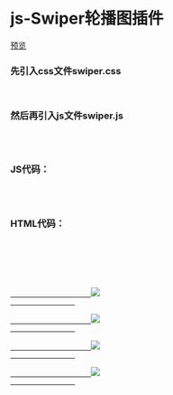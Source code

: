 # js-Swiper轮播图插件
[预览](https://lw1995.github.io/js-Swiper/)

### 先引入css文件swiper.css

<pre>
  <link rel="stylesheet" type="text/css" href="css/swiper.css" />
</pre>

### 然后再引入js文件swiper.js

<pre>
  <script src="js/swiper.js" type="text/javascript" charset="utf-8"></script>
</pre>

### JS代码：

<pre>
                 <script type="text/javascript">
			new Swiper({
				width: 1200, //宽度
				height: 500, //高度
				time: 3000, //自动切换时间
				showSwiperDots: true, //是否显示面板指示点
				showSwiperBtn: true //是否显示导航按钮
			});
                 </script>
</pre>

### HTML代码：

<pre>
    <code>
        	<div class="swiper-container" id="swiper-container">
			<div id="swiper-wrapper">
				<a href="http://pic1.win4000.com/wallpaper/2019-08-26/5d63a0b14ad1c.jpg" target="_blank">
					<img src="http://pic1.win4000.com/wallpaper/2019-08-26/5d63a0b14ad1c.jpg" />
				</a>
				<a href="http://pic1.win4000.com/wallpaper/2019-08-26/5d63a0b3137c8.jpg" target="_blank">
					<img src="http://pic1.win4000.com/wallpaper/2019-08-26/5d63a0b3137c8.jpg" />
				</a>
				<a href="http://pic1.win4000.com/wallpaper/2019-08-26/5d63a0b527c38.jpg" target="_blank">
					<img src="http://pic1.win4000.com/wallpaper/2019-08-26/5d63a0b527c38.jpg" />
				</a>
				<a href="http://pic1.win4000.com/wallpaper/2019-08-26/5d63a0b7350c7.jpg" target="_blank">
					<img src="http://pic1.win4000.com/wallpaper/2019-08-26/5d63a0b7350c7.jpg" />
				</a>

			</div>
			<!-- 导航按钮 -->
			<div id="swiper-Btn"></div>
			<!-- 面板指示点 -->
			<div id="swiper-dots"></div>
		</div>
    </code>
</pre>


